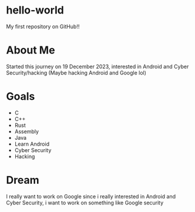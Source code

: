 # hello-world
My first repository on GitHub!!

# About Me
Started this journey on 19 December 2023, interested in Android and Cyber Security/hacking (Maybe hacking Android and Google lol)

# Goals

- C
- C++
- Rust
- Assembly
- Java
- Learn Android
- Cyber Security
- Hacking

# Dream
I really want to work on Google since i really interested in Android and Cyber Security, i want to work on something like Google security

